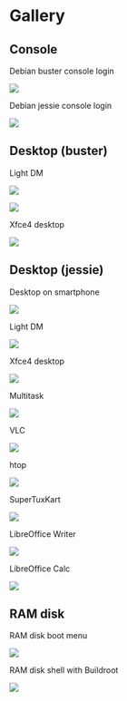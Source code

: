 # Gallery

## Console

Debian buster console login

![](images/debian_buster_console_login.png)

Debian jessie console login

![](images/debian_jessie_console_login.png)

## Desktop (buster)

Light DM

![](images/debian_buster_lightdm_portrait_login.png)

![](images/debian_buster_lightdm_landscape_login.png)

Xfce4 desktop

![](images/debian_buster_xfce4_desktop.png)

## Desktop (jessie)

Desktop on smartphone

![](images/desktop_on_smartphone.png)

Light DM

![](images/debian_jessie_lightdm_landscape_login.png)

Xfce4 desktop

![](images/screenshot_xfce4_desktop.png)

Multitask

![](images/screenshot_xfce4_multitask.png)

VLC

![](images/screenshot_xfce4_vlc.png)

htop

![](images/screenshot_xfce4_htop.png)

SuperTuxKart

![](images/screenshot_xfce4_supertuxkart.png)

LibreOffice Writer

![](images/screenshot_xfce4_writer.png)

LibreOffice Calc

![](images/screenshot_xfce4_calc.png)

## RAM disk

RAM disk boot menu

![](images/ramdisk_bootmenu.png)

RAM disk shell with Buildroot

![](images/ramdisk_shell.png)
